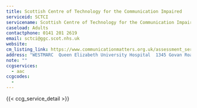 ```yaml
---
title: Scottish Centre of Technology for the Communication Impaired
serviceid: SCTCI
servicename: Scottish Centre of Technology for the Communication Impaired
caseload: Adults
contactphone: 0141 201 2619
email: sctci@ggc.scot.nhs.uk
website:
cm_listing_link: https://www.communicationmatters.org.uk/assessment_service/sctci/
address: "WESTMARC  Queen Elizabeth University Hospital  1345 Govan Road    Glasgow  G51 4TF"
note: ""
ccgservices:
  - aac
ccgcodes:
  -
---
```


{{< ccg_service_detail >}}
